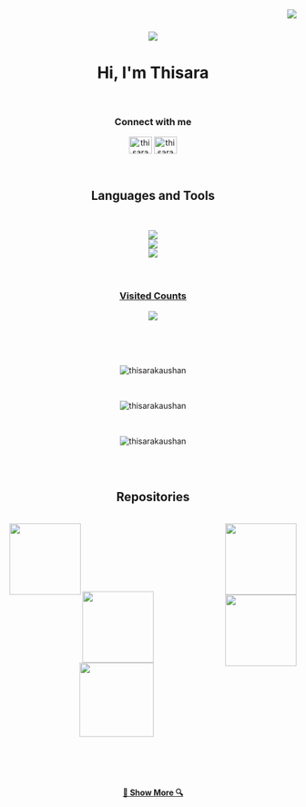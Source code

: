 <img align="right" src="https://visitor-badge.laobi.icu/badge?page_id=thisarakaushan.thisarakaushan">

<h1 align="center">
  <a href="https://git.io/typing-svg">
    <img src="https://readme-typing-svg.herokuapp.com/?lines=Hi+There!+👋;+Myself+Thisara+Kaushan!;&center=true&size=30">
  </a>
</h1>
<h1 align="center">Hi, I'm Thisara</h1>
<br>
<h3 align="center">Connect with me</h3>
<p align="center">
<a href="https://www.linkedin.com/in/thisara-kaushan-de-silva" target="blank"><img align="center" src="https://raw.githubusercontent.com/rahuldkjain/github-profile-readme-generator/master/src/images/icons/Social/linked-in-alt.svg" alt="thisarakaushan" height="30" width="40" /></a>
<a href="https://www.instagram.com/_____t_k_s_h_a_n________/?igshid=ZDc4ODBmNjlmNQ%3D%3D" target="blank"><img align="center" src="https://raw.githubusercontent.com/rahuldkjain/github-profile-readme-generator/master/src/images/icons/Social/instagram.svg" alt="thisarakaushan" height="30" width="40" /></a>
</p>
<br>
<h2 align="center"> Languages and Tools </h2>
<br>
<p align="center">
  <a href="https://skillicons.dev">
    <img src="https://skillicons.dev/icons?i=c,cpp,java,python,javascript,git" /><br>
    <img src="https://skillicons.dev/icons?i=html,css,react,nodejs,styledcomponents,materialui" /><br>
     <img src="https://skillicons.dev/icons?i=vscode,eclipse,github,linux,aws,flask,mysql,postman" />
<br>
<br>
<br>
<h3 align="center">Visited Counts</h3>
<p align="center"> <a href="https://profile-counter.glitch.me/thisarakaushan/count.svg" target="'_blank" rel="noreferrer"> <img src="https://profile-counter.glitch.me/thisarakaushan/count.svg" /> </a> </p>
<br>
<br>
<br>

<p align="center"><img text-align="center" src="https://github-readme-stats.vercel.app/api?username=thisarakaushan&theme=react&border=61dafb&hide_border=true" alt="thisarakaushan"  /></p>

<br>

<p align="center"><img src="https://github-readme-streak-stats.herokuapp.com/?user=thisarakaushan&theme=react&border=61dafb&hide_border=true" alt="thisarakaushan" /></p>

<br>
 
<p align="center"><img src="https://github-readme-stats.vercel.app/api/top-langs?username=thisarakaushan&theme=react&border=61dafb&hide_border=true&layout=compact" alt="thisarakaushan" /></p>

<br>
<br>

<h2 align="center">Repositories </h2>
<br>
<div width="100%" align="center">
  <a align="right" href="https://github.com/thisarakaushan/Order-Amount-Prediction" title="Order Amount Prediction"><img align="left" height="125" src="https://github-readme-stats.vercel.app/api/pin/?username=thisarakaushan&repo=Order-Amount-Prediction&theme=react&border_color=61dafb&border_radius=10"></a>
  <a align="left" href="https://github.com/thisarakaushan/Machine-Learning-Bootcamp" title="Machine Learning"><img align="right" height="125" src="https://github-readme-stats.vercel.app/api/pin/?username=thisarakaushan&repo=Machine-Learning-Bootcamp&theme=react&border_color=61dafb&border_radius=10"></a>
</div>
<br/><br/><br/><br/><br/><br/><br>
<div width="100%" align="center">
    <a align="right" href="https://github.com/thisarakaushan/Time-Series-Analysis" title="Time Series"><img align="left" height="125" src="https://github-readme-stats.vercel.app/api/pin/?username=thisarakaushan&repo=Time-Series-Analysis&theme=react&border_color=61dafb&border_radius=10"></a>
  <a align="right" href="https://github.com/thisarakaushan/IBM-Hack-Challenge" title="IBM Hack Challenge"><img align="right" height="125" src="https://github-readme-stats.vercel.app/api/pin/?username=thisarakaushan&repo=IBM-Hack-Challenge&theme=react&border_color=61dafb&border_radius=10"></a>
</div>
<br/><br/><br/><br/><br/><br/><br>
<div width="100%" align="center">
  <a align="right" href="https://github.com/thisarakaushan/Invoice-Management-Application" title="Invoice Management Application"><img align="center" height="130" src="https://github-readme-stats.vercel.app/api/pin/?username=thisarakaushan&repo=Invoice-Management-Application&theme=react&border_color=61dafb&border_radius=10"></a>
</div>
<br><br>
<br><br>
<h4 align="center">
  <a href="https://github.com/thisarakaushan?tab=repositories" title="Show Repositories">🔎 Show More 🔍</a>
</h4>
